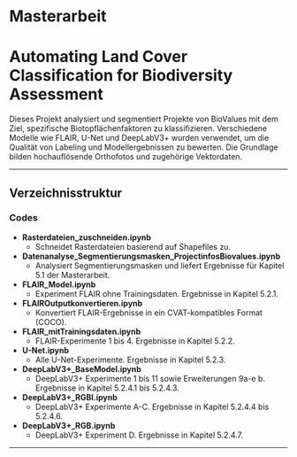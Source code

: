 # Masterarbeit

# Automating Land Cover Classification for Biodiversity Assessment


Dieses Projekt analysiert und segmentiert Projekte von BioValues mit dem Ziel, spezifische Biotopflächenfaktoren zu klassifizieren. Verschiedene Modelle wie FLAIR, U-Net und DeepLabV3+ wurden verwendet, um die Qualität von Labeling und Modellergebnissen zu bewerten. Die Grundlage bilden hochauflösende Orthofotos und zugehörige Vektordaten.

---

## Verzeichnisstruktur

### Codes
- **Rasterdateien_zuschneiden.ipynb**
  - Schneidet Rasterdateien basierend auf Shapefiles zu.
- **Datenanalyse_Segmentierungsmasken_ProjectinfosBiovalues.ipynb**
  - Analysiert Segmentierungsmasken und liefert Ergebnisse für Kapitel 5.1 der Masterarbeit.
- **FLAIR_Model.ipynb**
  - Experiment FLAIR ohne Trainingsdaten. Ergebnisse in Kapitel 5.2.1.
- **FLAIROutputkonvertieren.ipynb**
  - Konvertiert FLAIR-Ergebnisse in ein CVAT-kompatibles Format (COCO).
- **FLAIR_mitTrainingsdaten.ipynb**
  - FLAIR-Experimente 1 bis 4. Ergebnisse in Kapitel 5.2.2.
- **U-Net.ipynb**
  - Alle U-Net-Experimente. Ergebnisse in Kapitel 5.2.3.
- **DeepLabV3+_BaseModel.ipynb**
  - DeepLabV3+ Experimente 1 bis 11 sowie Erweiterungen 9a-e b. Ergebnisse in Kapitel 5.2.4.1 bis 5.2.4.3.
- **DeepLabV3+_RGBI.ipynb**
  - DeepLabV3+ Experimente A-C. Ergebnisse in Kapitel 5.2.4.4 bis 5.2.4.6.
- **DeepLabV3+_RGB.ipynb**
  - DeepLabV3+ Experiment D. Ergebnisse in Kapitel 5.2.4.7.

---


